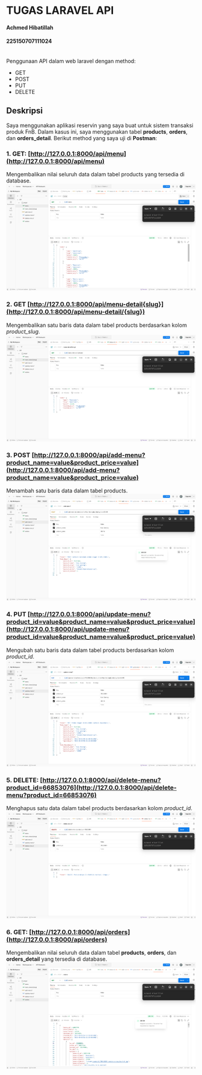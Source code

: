# TUGAS LARAVEL API
#### Achmed Hibatillah
#### 225150707111024
<br>
Penggunaan API dalam web laravel dengan method:

- GET 
- POST
- PUT
- DELETE

## Deskripsi

Saya menggunakan aplikasi reservin yang saya buat untuk sistem transaksi produk FnB. Dalam kasus ini, saya menggunakan tabel **products**, **orders**, dan **orders_detail**. Berikut method yang saya uji di **Postman**:

### 1. GET: [http://127.0.0.1:8000/api/menu](http://127.0.0.1:8000/api/menu)
Mengembalikan nilai seluruh data dalam tabel products yang tersedia di database.
![Deskripsi Gambar](public/images/readme/get-menu.png)
### 2. GET [http://127.0.0.1:8000/api/menu-detail{slug}](http://127.0.0.1:8000/api/menu-detail/{slug})
Mengembalikan satu baris data dalam tabel products berdasarkan kolom _product_slug_.
![Deskripsi Gambar](public/images/readme/get-menu-detail.png)
### 3. POST [http://127.0.0.1:8000/api/add-menu?product_name=value&product_price=value](http://127.0.0.1:8000/api/add-menu?product_name=value&product_price=value)
Menambah satu baris data dalam tabel products.
![Deskripsi Gambar](public/images/readme/post-menu.png)
### 4. PUT [http://127.0.0.1:8000/api/update-menu?product_id=value&product_name=value&product_price=value](http://127.0.0.1:8000/api/update-menu?product_id=value&product_name=value&product_price=value)
Mengubah satu baris data dalam tabel products berdasarkan kolom _product_id_.
![Deskripsi Gambar](public/images/readme/put-menu.png)
### 5. DELETE: [http://127.0.0.1:8000/api/delete-menu?product_id=66853076](http://127.0.0.1:8000/api/delete-menu?product_id=66853076)
Menghapus satu data dalam tabel products berdasarkan kolom _product_id_.
![Deskripsi Gambar](public/images/readme/delete-menu.png)
### 6. GET: [http://127.0.0.1:8000/api/orders](http://127.0.0.1:8000/api/orders)
Mengembalikan nilai seluruh data dalam tabel **products**, **orders**, dan **orders_detail** yang tersedia di database.
![Deskripsi Gambar](public/images/readme/get-orders.png)